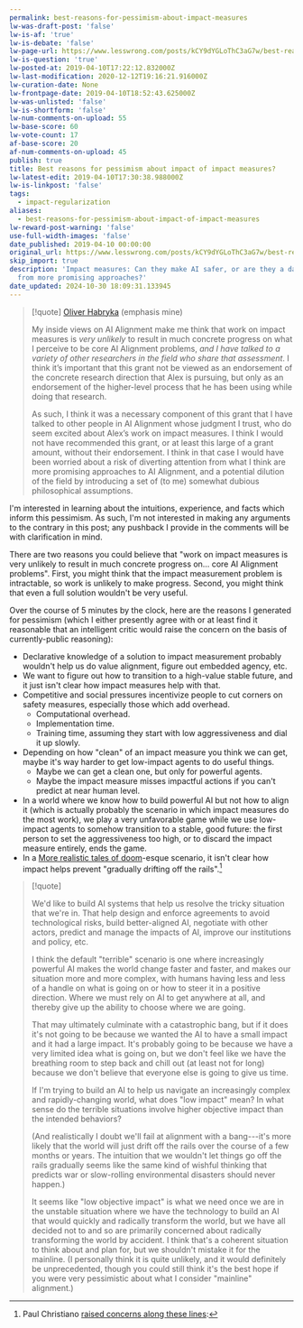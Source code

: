```yaml
---
permalink: best-reasons-for-pessimism-about-impact-measures
lw-was-draft-post: 'false'
lw-is-af: 'true'
lw-is-debate: 'false'
lw-page-url: https://www.lesswrong.com/posts/kCY9dYGLoThC3aG7w/best-reasons-for-pessimism-about-impact-of-impact-measures
lw-is-question: 'true'
lw-posted-at: 2019-04-10T17:22:12.832000Z
lw-last-modification: 2020-12-12T19:16:21.916000Z
lw-curation-date: None
lw-frontpage-date: 2019-04-10T18:52:43.625000Z
lw-was-unlisted: 'false'
lw-is-shortform: 'false'
lw-num-comments-on-upload: 55
lw-base-score: 60
lw-vote-count: 17
af-base-score: 20
af-num-comments-on-upload: 45
publish: true
title: Best reasons for pessimism about impact of impact measures?
lw-latest-edit: 2019-04-10T17:30:38.988000Z
lw-is-linkpost: 'false'
tags:
  - impact-regularization
aliases:
  - best-reasons-for-pessimism-about-impact-of-impact-measures
lw-reward-post-warning: 'false'
use-full-width-images: 'false'
date_published: 2019-04-10 00:00:00
original_url: https://www.lesswrong.com/posts/kCY9dYGLoThC3aG7w/best-reasons-for-pessimism-about-impact-of-impact-measures
skip_import: true
description: 'Impact measures: Can they make AI safer, or are they a dangerous distraction
  from more promising approaches?'
date_updated: 2024-10-30 18:09:31.133945
---
```





> [!quote] [Oliver Habryka](https://www.lesswrong.com/posts/t3t9osBsmwkajWz5Y/long-term-future-fund-april-2019-grant-decisions) (emphasis mine)
>
> My inside views on AI Alignment make me think that work on impact measures is _very unlikely_ to result in much concrete progress on what I perceive to be core AI Alignment problems, _and I have talked to a variety of other researchers in the field who share that assessment_. I think it’s important that this grant not be viewed as an endorsement of the concrete research direction that Alex is pursuing, but only as an endorsement of the higher-level process that he has been using while doing that research.  
>
> As such, I think it was a necessary component of this grant that I have talked to other people in AI Alignment whose judgment I trust, who do seem excited about Alex’s work on impact measures. I think I would not have recommended this grant, or at least this large of a grant amount, without their endorsement. I think in that case I would have been worried about a risk of diverting attention from what I think are more promising approaches to AI Alignment, and a potential dilution of the field by introducing a set of (to me) somewhat dubious philosophical assumptions.

I'm interested in learning about the intuitions, experience, and facts which inform this pessimism. As such, I'm not interested in making any arguments to the contrary in this post; any pushback I provide in the comments will be with clarification in mind.

There are two reasons you could believe that "work on impact measures is very unlikely to result in much concrete progress on… core AI Alignment problems". First, you might think that the impact measurement problem is intractable, so work is unlikely to make progress. Second, you might think that even a full solution wouldn't be very useful.  
  
Over the course of 5 minutes by the clock, here are the reasons I generated for pessimism (which I either presently agree with or at least find it reasonable that an intelligent critic would raise the concern on the basis of currently-public reasoning):

- Declarative knowledge of a solution to impact measurement probably wouldn't help us do value alignment, figure out embedded agency, etc.
- We want to figure out how to transition to a high-value stable future, and it just isn't clear how impact measures help with that.
- Competitive and social pressures incentivize people to cut corners on safety measures, especially those which add overhead.
  - Computational overhead.
  - Implementation time.
  - Training time, assuming they start with low aggressiveness and dial it up slowly.
- Depending on how "clean" of an impact measure you think we can get, maybe it's way harder to get low-impact agents to do useful things.
  - Maybe we can get a clean one, but only for powerful agents.
  - Maybe the impact measure misses impactful actions if you can't predict at near human level.
- In a world where we know how to build powerful AI but not how to align it (which is actually probably the scenario in which impact measures do the most work), we play a very unfavorable game while we use low-impact agents to somehow transition to a stable, good future: the first person to set the aggressiveness too high, or to discard the impact measure entirely, ends the game.
- In a [More realistic tales of doom](https://www.lesswrong.com/posts/HBxe6wdjxK239zajf/more-realistic-tales-of-doom)-esque scenario, it isn't clear how impact helps prevent "gradually drifting off the rails".[^1]

[^1]: Paul Christiano [raised concerns along these lines](https://www.lesswrong.com/posts/c2oM7qytRByv6ZFtz/impact-measure-desiderata?commentId=Lc2M2jwugKTdynM8A):
  
  > [!quote]
  >
  > We'd like to build AI systems that help us resolve the tricky situation that we're in. That help design and enforce agreements to avoid technological risks, build better-aligned AI, negotiate with other actors, predict and manage the impacts of AI, improve our institutions and policy, etc.  
  >
  > I think the default "terrible" scenario is one where increasingly powerful AI makes the world change faster and faster, and makes our situation more and more complex, with humans having less and less of a handle on what is going on or how to steer it in a positive direction. Where we must rely on AI to get anywhere at all, and thereby give up the ability to choose where we are going.  
  >
  > That may ultimately culminate with a catastrophic bang, but if it does it's not going to be because we wanted the AI to have a small impact and it had a large impact. It's probably going to be because we have a very limited idea what is going on, but we don't feel like we have the breathing room to step back and chill out (at least not for long) because we don't believe that everyone else is going to give us time.  
  >
  > If I'm trying to build an AI to help us navigate an increasingly complex and rapidly-changing world, what does "low impact" mean? In what sense do the terrible situations involve higher objective impact than the intended behaviors?  
  >
  > (And realistically I doubt we'll fail at alignment with a bang---it's more likely that the world will just drift off the rails over the course of a few months or years. The intuition that we wouldn't let things go off the rails gradually seems like the same kind of wishful thinking that predicts war or slow-rolling environmental disasters should never happen.)  
  >
  > It seems like "low objective impact" is what we need once we are in the unstable situation where we have the technology to build an AI that would quickly and radically transform the world, but we have all decided not to and so are primarily concerned about radically transforming the world by accident. I think that's a coherent situation to think about and plan for, but we shouldn't mistake it for the mainline. (I personally think it is quite unlikely, and it would definitely be unprecedented, though you could still think it's the best hope if you were very pessimistic about what I consider "mainline" alignment.)
